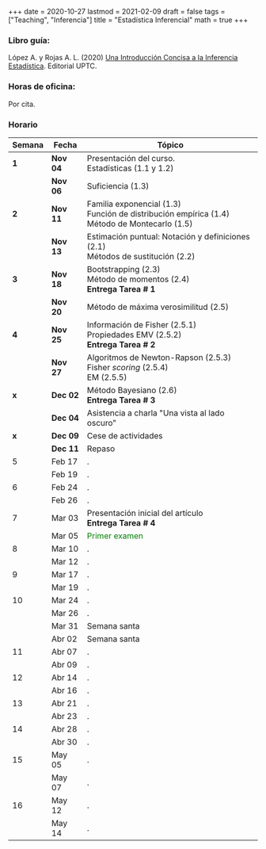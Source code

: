 +++
date      = 2020-10-27
lastmod   = 2021-02-09
draft     = false
tags      = ["Teaching", "Inferencia"]
title     = "Estadística Inferencial"
math      = true
+++

### Libro guía:

López A. y Rojas A. L. (2020) [Una Introducción Concisa a la Inferencia Estadística](https://alexrojas.netlify.app/publication/ie/). Editorial UPTC.

### Horas de oficina: 

Por cita.

### Horario

Semana | Fecha | Tópico
---| ---| ---
**1**  | **Nov 04** | Presentación del curso. <br> Estadísticas (1.1 y 1.2)
&nbsp; | **Nov 06** | Suficiencia (1.3)
**2**  | **Nov 11** | Familia exponencial (1.3) <br> Función de distribución empírica (1.4)<br> Método de Montecarlo (1.5)
&nbsp; | **Nov 13** | Estimación puntual: Notación y definiciones (2.1) <br> Métodos de sustitución (2.2)
**3**  | **Nov 18** | Bootstrapping (2.3) <br> Método de momentos (2.4) <br> **Entrega Tarea # 1**
&nbsp; | **Nov 20** | Método de máxima verosimilitud (2.5)
**4**  | **Nov 25** | Información de Fisher (2.5.1) <br> Propiedades EMV  (2.5.2) <br> **Entrega Tarea # 2**
&nbsp; | **Nov 27** | Algoritmos de Newton-Rapson (2.5.3) <br> Fisher *scoring* (2.5.4) <br> EM (2.5.5)
**x**  | **Dec 02** | Método Bayesiano (2.6) <br> **Entrega Tarea # 3**
&nbsp; | **Dec 04** | Asistencia a charla "Una vista al lado oscuro"
**x**  | **Dec 09** | Cese de actividades
&nbsp; | **Dec 11** | Repaso
5  | Feb 17 | .
&nbsp; | Feb 19 | .
6  | Feb 24 | .
&nbsp; | Feb 26 | .
7  | Mar 03 | Presentación inicial del artículo <br> **Entrega Tarea # 4**
&nbsp; | Mar 05 | <font color="green"> Primer examen </font> 
8  | Mar 10 | .
&nbsp; | Mar 12 | .
9 | Mar 17 | .
&nbsp; | Mar 19 | .
10  | Mar 24 | .
&nbsp; | Mar 26 | .
&nbsp; | Mar 31 | Semana santa
&nbsp; | Abr 02 | Semana santa
11  | Abr 07 | .
&nbsp; | Abr 09 | .
12  | Abr 14 | .
&nbsp; | Abr 16 | .
13  | Abr 21 | .
&nbsp; | Abr 23 | .
14  | Abr 28 | .
&nbsp; | Abr 30 | .
15  | May 05 | .
&nbsp; | May 07 | .
16  | May 12 | .
&nbsp; | May 14 | .


